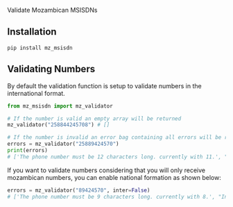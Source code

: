 Validate Mozambican MSISDNs

## Installation

`pip install mz_msisdn`

## Validating Numbers

By default the validation function is setup to validate numbers in the international format.

```py
from mz_msisdn import mz_validator

# If the number is valid an empty array will be returned
mz_validator("258844245708") # []

# If the number is invalid an error bag containing all errors will be returned
errors = mz_validator("25889424570")
print(errors)
# ['The phone number must be 12 characters long. currently with 11.', "Invalid network code. Valid codes: ['82', '83', '84', '85', '86', '87']."]

```

If you want to validate numbers considering that you will only receive mozambican numbers, you can enable national formation as shown below:

```py
errors = mz_validator("89424570", inter=False)
# ['The phone number must be 9 characters long. currently with 8.', "Invalid network code. Valid codes: ['82', '83', '84', '85', '86', '87']."]
```
